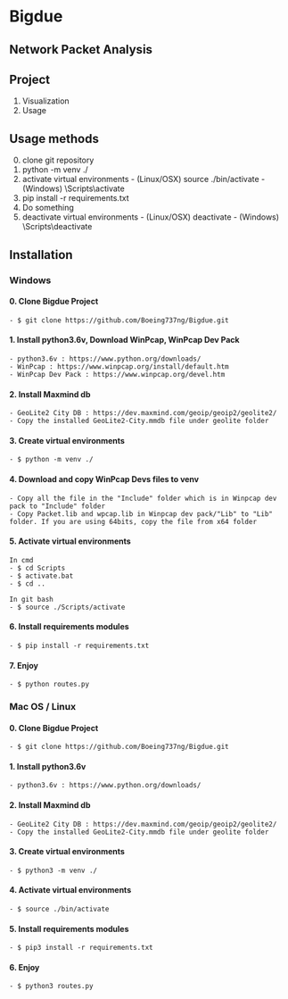 # Bigdue

## Network Packet Analysis

## Project
  1. Visualization
  2. Usage

## Usage methods
  0. clone git repository
  1. python -m venv ./
  2. activate virtual environments
    - (Linux/OSX) source ./bin/activate
    - (Windows) \Scripts\activate
  3. pip install -r requirements.txt
  4. Do something
  5. deactivate virtual environments
    - (Linux/OSX) deactivate
    - (Windows) \Scripts\deactivate

## Installation

### Windows
  #### 0. Clone Bigdue Project
    - $ git clone https://github.com/Boeing737ng/Bigdue.git

  #### 1. Install python3.6v, Download WinPcap, WinPcap Dev Pack
    - python3.6v : https://www.python.org/downloads/
    - WinPcap : https://www.winpcap.org/install/default.htm
    - WinPcap Dev Pack : https://www.winpcap.org/devel.htm

  #### 2. Install Maxmind db
    - GeoLite2 City DB : https://dev.maxmind.com/geoip/geoip2/geolite2/
    - Copy the installed GeoLite2-City.mmdb file under geolite folder
    
  #### 3. Create virtual environments
    - $ python -m venv ./

  #### 4. Download and copy WinPcap Devs files to venv
    - Copy all the file in the "Include" folder which is in Winpcap dev pack to "Include" folder
    - Copy Packet.lib and wpcap.lib in Winpcap dev pack/"Lib" to "Lib" folder. If you are using 64bits, copy the file from x64 folder
    
  #### 5. Activate virtual environments
    In cmd
    - $ cd Scripts
    - $ activate.bat
    - $ cd ..

    In git bash
    - $ source ./Scripts/activate

  #### 6. Install requirements modules
    - $ pip install -r requirements.txt

  #### 7. Enjoy
    - $ python routes.py
    
### Mac OS / Linux
  #### 0. Clone Bigdue Project
    - $ git clone https://github.com/Boeing737ng/Bigdue.git

  #### 1. Install python3.6v
    - python3.6v : https://www.python.org/downloads/

  #### 2. Install Maxmind db
    - GeoLite2 City DB : https://dev.maxmind.com/geoip/geoip2/geolite2/
    - Copy the installed GeoLite2-City.mmdb file under geolite folder

  #### 3. Create virtual environments
    - $ python3 -m venv ./

  #### 4. Activate virtual environments
    - $ source ./bin/activate

  #### 5. Install requirements modules
    - $ pip3 install -r requirements.txt

  #### 6. Enjoy
    - $ python3 routes.py